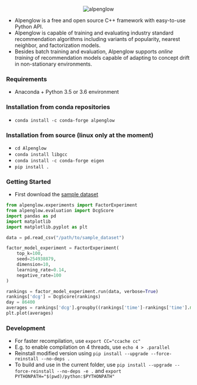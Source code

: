 <p align="center">
  <img src="./misc/alpenglow.png" alt="alpenglow"/>
</p>

- Alpenglow is a free and open source C++ framework with easy-to-use Python API.
- Alpenglow is capable of training and evaluating industry standard recommendation algorithms including variants of popularity, nearest neighbor, and factorization models.
- Besides batch training and evaluation, Alpenglow supports *online training* of recommendation models capable of adapting to concept drift in non-stationary environments.

### Requirements
- Anaconda + Python 3.5 or 3.6 environment

### Installation from conda repositories
- `conda install -c conda-forge alpenglow`

### Installation from source (linux only at the moment)
- `cd Alpenglow`
- `conda install libgcc`
- `conda install -c conda-forge eigen`
- `pip install .`

### Getting Started

- First download the [sample dataset](http://info.ilab.sztaki.hu/~fbobee/alpenglow/alpenglow_sample_dataset)

```python
from alpenglow.experiments import FactorExperiment
from alpenglow.evaluation import DcgScore
import pandas as pd
import matplotlib
import matplotlib.pyplot as plt

data = pd.read_csv("/path/to/sample_dataset")

factor_model_experiment = FactorExperiment(
    top_k=100,
    seed=254938879,
    dimension=10,
    learning_rate=0.14,
    negative_rate=100
)

rankings = factor_model_experiment.run(data, verbose=True)
rankings['dcg'] = DcgScore(rankings)
day = 86400
averages = rankings['dcg'].groupby((rankings['time']-rankings['time'].min())//day).mean()
plt.plot(averages)
```

### Development
- For faster recompilation, use `export CC="ccache cc"`
- E.g. to enable compilation on 4 threads, use `echo 4 > .parallel`
- Reinstall modified version using `pip install --upgrade --force-reinstall --no-deps .`
- To build and use in the current folder, use `pip install --upgrade --force-reinstall --no-deps -e .` and `export PYTHONPATH="$(pwd)/python:$PYTHONPATH"`
